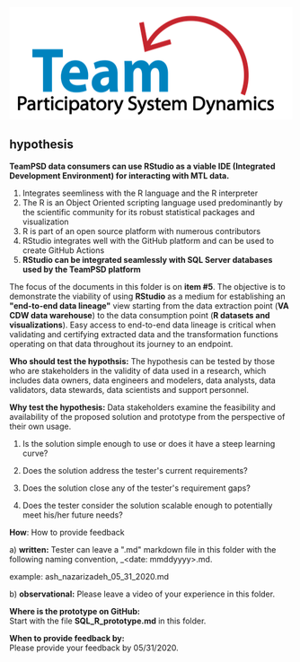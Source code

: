 <img src = "https://github.com/lzim/teampsd/blob/teampsd_style/teampsd_logo/team_psd_logo_sm.png"
     height = "200" width = "600"> 

## hypothesis

**TeamPSD data consumers can use RStudio as a viable IDE (Integrated Development Environment) for interacting with MTL data.**

 1. Integrates seemliness with the R language and the R interpreter
 2.  The R is an Object Oriented scripting language used predominantly by the scientific community for its robust statistical packages and visualization
 3. R is part of an open source platform with numerous contributors
 4. RStudio integrates well with the GitHub platform and can be used to create GitHub Actions
 5. **RStudio can be integrated seamlessly with SQL Server databases used by the TeamPSD platform**

The focus of the documents in this folder is on **item #5**. The objective is to demonstrate the viability of using **RStudio** as a medium for establishing an **"end-to-end data lineage"** view starting from the data extraction point (**VA CDW data warehouse**) to the data consumption point (**R datasets and visualizations**). Easy access to end-to-end data lineage is critical when validating and certifying extracted data and the transformation functions operating on that data throughout its journey to an endpoint. 

**Who should test the hypothsis:**
The hypothesis can be tested by those who are stakeholders in the validity of data used in a research, which includes data owners, data engineers and modelers, data analysts, data validators, data stewards, data scientists and  support personnel.     

**Why test the hypothesis:**
Data stakeholders examine the feasibility and availability of the proposed solution and prototype from the perspective of their own usage. 

 1. Is the solution simple enough to use or does it have a steep
    learning curve?
    
 2. Does the solution address the tester's current
    requirements?  
    
 3. Does the solution close any of the tester's requirement
    gaps?  
    
 4. Does the tester consider the solution scalable enough to
    potentially meet his/her future needs?

**How**: How to provide feedback

a) **written:**
Tester can leave a ".md" markdown file in this folder with the following naming convention, <user first_mid_last name>_<date: mmddyyyy>.md. 

example: ash_nazarizadeh_05_31_2020.md  
 
b) **observational:**
Please leave a video of your experience in this folder. 
 
**Where is the prototype on GitHub:**  
Start with the file **SQL_R_prototype.md** in this folder.

**When to provide feedback by:**   
Please provide your feedback by 05/31/2020.
